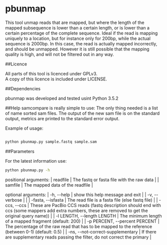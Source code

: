 # pbunmap 

This tool unmap reads that are mapped, but where the length of the mapped subsequence is lower than a certain length, or is lower than a certain percentage of the complete sequence. Ideal if the read is mapping uniquely to a location, but for instance only for 200bp, while the actual sequence is 2000bp. In this case, the read is actually mapped incorrectly, and should be unmapped. However it is still possible that the mapping quality is high, and will not be filtered out in any way.

##Licence

All parts of this tool is licenced under GPLv3.  
A copy of this licence is included under LICENSE.

##Dependencies

pbunmap was developed and tested usint Python 3.5.2

##Help
samcompare is really simple to use:
The only thing needed is a list of name sorted sam files. The output of the new sam file is on the standard output, metrics are printed to the standard error output.

Example of usage:
```bash

python pbunmap.py sample.fastq sample.sam

```

##Parameters

For the latest information use:
```bash
python pbunmap.py -h
```

positional arguments:
| readfile | The fastq or fasta file with the raw data |
| samfile | The mapped data of the readfile |

optional arguments:
| -h, --help | show this help message and exit |
| -v, --verbose | |
| -fasta, --isfasta | The read file is a fasta file (else fastq file) |
| -ccs, --ccs | These are PacBio CCS reads (fastq description should end with ccs (some mappers add extra numbers, these are removed to get the original query name)) |
| -l LENGTH, --length LENGTH | The minimum length of a mapped fragment (default: 200) |
| -p PERCENT, --percent PERCENT | The percentage of the raw read that has to be mapped to the reference (between 0-1) (default: 0.5) |
| -ns, --not-correct-supplementary | If there are supplementary reads passing the filter, do not correct the primary |

